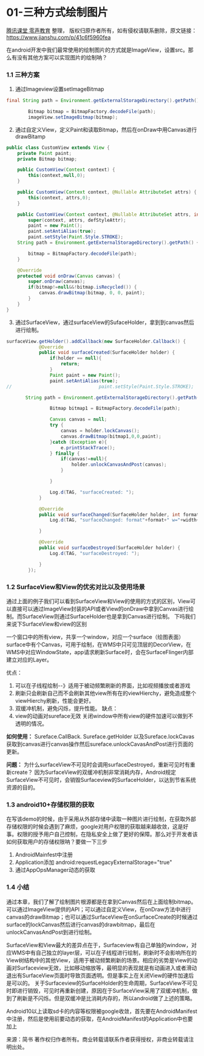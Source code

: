 # 01-三种方式绘制图片

 [腾讯课堂 零声教育](https://0voice.ke.qq.com) 整理，  版权归原作者所有，如有侵权请联系删除，原文链接：https://www.jianshu.com/p/41c6f5960fea

在android开发中我们最常使用的绘制图片的方式就是ImageView，设置src。那么有没有其他方案可以实现图片的绘制呐？

### 1.1 三种方案

1. 通过Imageview设置setImageBitmap



```java
final String path = Environment.getExternalStorageDirectory().getPath() + File.separator + "Pictures" + File.separator + "tmp.jpg";

        Bitmap bitmap = BitmapFactory.decodeFile(path);
        imageView.setImageBitmap(bitmap);
```

2. 通过自定义View，定义Paint和读取Bitmap，然后在onDraw中用Canvas进行drawBitamp

```java
public class CustomView extends View {
    private Paint paint;
    private Bitmap bitmap;

    public CustomView(Context context) {
        this(context,null,0);
    }

    public CustomView(Context context, @Nullable AttributeSet attrs) {
        this(context, attrs,0);
    }

    public CustomView(Context context, @Nullable AttributeSet attrs, int defStyleAttr) {
        super(context, attrs, defStyleAttr);
        paint = new Paint();
        paint.setAntiAlias(true);
        paint.setStyle(Paint.Style.STROKE);
    String path = Environment.getExternalStorageDirectory().getPath() + File.separator + "Pictures" + File.separator + "tmp.jpg";

        bitmap = BitmapFactory.decodeFile(path);
    }

    @Override
    protected void onDraw(Canvas canvas) {
        super.onDraw(canvas);
        if(bitmap!=null&&!bitmap.isRecycled()) {
            canvas.drawBitmap(bitmap, 0, 0, paint);
        }
    }
}
```

3. 通过SurfaceView，通过surfaceView的SufaceHolder，拿到到canvas然后进行绘制。

```java
surfaceView.getHolder().addCallback(new SurfaceHolder.Callback() {
            @Override
            public void surfaceCreated(SurfaceHolder holder) {
                if(holder == null){
                    return;
                }
                Paint paint = new Paint();
                paint.setAntiAlias(true);
//                                paint.setStyle(Paint.Style.STROKE);

       String path = Environment.getExternalStorageDirectory().getPath() + File.separator + "Pictures" + File.separator + "tmp.jpg";

                Bitmap bitmap1 = BitmapFactory.decodeFile(path);

                Canvas canvas = null;
                try {
                    canvas = holder.lockCanvas();
                    canvas.drawBitmap(bitmap1,0,0,paint);
                }catch (Exception e){
                    e.printStackTrace();
                } finally {
                    if(canvas!=null){
                        holder.unlockCanvasAndPost(canvas);
                    }

                }

                Log.d(TAG, "surfaceCreated: ");
            }

            @Override
            public void surfaceChanged(SurfaceHolder holder, int format, int width, int height) {
                Log.d(TAG, "surfaceChanged: format"+format+" w="+width+" h="+height);

            }

            @Override
            public void surfaceDestroyed(SurfaceHolder holder) {
                Log.d(TAG, "surfaceDestroyed: ");

            }
        });
```

### 1.2 SurfaceView和View的优劣对比以及使用场景

通过上面的例子我们可以看到SurfaceView和View的使用的方式的区别，View可以直接可以通过ImageView封装的API或者View的onDraw中拿到Canvas进行绘制。而SurfaceView则通过SurfaceHolder也是拿到Canvas进行绘制。
 下吗我们来说下SurfaceView和view的区别

一个窗口中的所有view，共享一个window，对应一个surface（绘图表面）surface中有个Canvas，可用于绘制，在WMS中只可见顶层的DecorView，在WMS中对应WindowState，app请求刷新Surface时，会在SurfaceFlinger内部建立对应的Layer。

优点：

1. 可以在子线程绘制--》适用于被动频繁刷新的界面，比如视频播放或者游戏
2. 刷新只会刷新自己而不会刷新其他view所有在的viewHierchy，避免造成整个viewHierchy刷新，性能会更好。
3. 双缓冲机制，避免闪烁，提升性能。
    缺点：
4. view的动画对sureface无效
    关闭window中所有view的硬件加速可以做到不透明的情况。

**如何使用：**
 Sureface.CallBack.
 Sureface.getHolder
 以及Sureface.lockCavas获取到canvas进行canvas操作然后sureface.unlockCavasAndPost进行页面的更新。

**问题：**
 为什么surfaceView不可见时会调用surfaceDestroyed，重新可见时有重新create？
 因为SurfaceView的双缓冲机制非常消耗内存，Android规定SurfaceView不可见时，会销毁Surfaceview的SurfaceHolder，以达到节省系统资源的目的。

### 1.3 android10+存储权限的获取

在写该demo的时候，由于采用从外部存储中读取一种图片进行绘制，在获取外部存储权限的时候会遇到了麻烦，google对用户权限的获取越来越收敛，这是好事。权限的授予用户自己控制，在隐私安全上做了更好的保障。那么对于开发者该如何获取用户的存储权限呐？要做一下三步

1. AndroidMainfest中注册
2. Application添加        android:requestLegacyExternalStorage="true"
3. 通过AppOpsManager动态的获取

### 1.4 小结

通过本章，我们了解了绘制图片根源都是在拿到Canvas然后在上面绘制bitmap。
 可以通过ImageView提供的API；可以通过自定义View，在onDraw方法中进行canvas的drawBitmap；也可以通过SurfaceView在onSurfaceCreate的时候通过surface的lockCanvas然后进行canvas的drawbitmap，最后在unlockCanvasAndPost到进行绘制。

SurfaceView和View最大的差异点在于，Surfaceview有自己单独的window，对应WMS中有自己独立的layer层，可以在子线程进行绘制，刷新时不会影响所在的View树结构中的其他View，适用于被动频繁刷新的场景。相应的劣势是View的动画对Surfaceview无效，比如移动缩放等，最明显的表现就是有动画进入或者滑动退出有SurfaceView页面时导致页面透明。但是事实上在关闭View的硬件加速后是可以的。
 关于Surfaceview的SurfaceHolder的生命周期，SurfaceView不可见时即进行销毁，可见时再重新创建，原因在于SurfaceView采用了双缓冲机制，做到了刷新是不闪烁。但是双缓冲是比消耗内存的，所以android做了上述的策略。

Android10以上读取sd卡的内容等权限被google收敛，首先要在AndroidManifest中注册，然后是使用前要动态的获取，在AndroidManifest的Application中也要加上




来源：简书
著作权归作者所有。商业转载请联系作者获得授权，非商业转载请注明出处。
